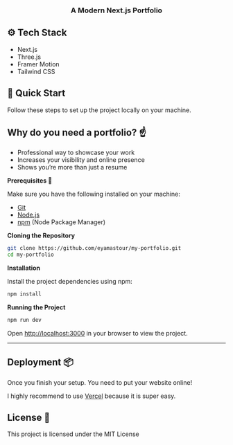   <h3 align="center">A Modern Next.js Portfolio</h3>


## <a name="tech-stack">⚙️ Tech Stack</a>

- Next.js
- Three.js
- Framer Motion
- Tailwind CSS

## <a name="quick-start">🤸 Quick Start</a>

Follow these steps to set up the project locally on your machine.


## Why do you need a portfolio? ☝️

- Professional way to showcase your work
- Increases your visibility and online presence
- Shows you’re more than just a resume


**Prerequisites 🔧**

Make sure you have the following installed on your machine:

- [Git](https://git-scm.com/)
- [Node.js](https://nodejs.org/en)
- [npm](https://www.npmjs.com/) (Node Package Manager)

**Cloning the Repository**

```bash
git clone https://github.com/eyamastour/my-portfolio.git
cd my-portfolio
```

**Installation**

Install the project dependencies using npm:

```bash
npm install
```

**Running the Project**

```bash
npm run dev
```

Open [http://localhost:3000](http://localhost:3000) in your browser to view the project.


---

## Deployment 📦

Once you finish your setup. You need to put your website online!

I highly recommend to use [Vercel](https://vercel.com/) because it is super easy.

## License 📄

This project is licensed under the MIT License 
